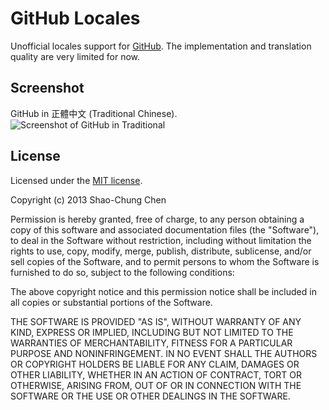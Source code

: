 GitHub Locales
==============
Unofficial locales support for [GitHub](https://github.com). The implementation and translation quality are very limited for now.


Screenshot
----------
GitHub in 正體中文 (Traditional Chinese).
![Screenshot of GitHub in Traditional](https://raw.github.com/dannvix/GitHub-Locales/master/docs/GitHub_zh-TW.png)


License
-------
Licensed under the [MIT license](http://opensource.org/licenses/mit-license.php).

Copyright (c) 2013 Shao-Chung Chen

Permission is hereby granted, free of charge, to any person obtaining a copy of this software and associated documentation files (the "Software"), to deal in the Software without restriction, including without limitation the rights to use, copy, modify, merge, publish, distribute, sublicense, and/or sell copies of the Software, and to permit persons to whom the Software is furnished to do so, subject to the following conditions:

The above copyright notice and this permission notice shall be included in all copies or substantial portions of the Software.

THE SOFTWARE IS PROVIDED "AS IS", WITHOUT WARRANTY OF ANY KIND, EXPRESS OR IMPLIED, INCLUDING BUT NOT LIMITED TO THE WARRANTIES OF MERCHANTABILITY, FITNESS FOR A PARTICULAR PURPOSE AND NONINFRINGEMENT. IN NO EVENT SHALL THE AUTHORS OR COPYRIGHT HOLDERS BE LIABLE FOR ANY CLAIM, DAMAGES OR OTHER LIABILITY, WHETHER IN AN ACTION OF CONTRACT, TORT OR OTHERWISE, ARISING FROM, OUT OF OR IN CONNECTION WITH THE SOFTWARE OR THE USE OR OTHER DEALINGS IN THE SOFTWARE.
